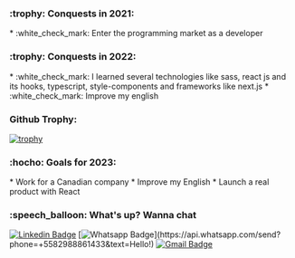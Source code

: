 <!--
**ArchimedesRocha/ArchimedesRocha** is a ✨ _special_ ✨ repository because its `README.md` (this file) appears on your GitHub profile.
-->

<h3>:trophy: Conquests in 2021:</h3>
* :white_check_mark: Enter the programming market as a developer

<h3>:trophy: Conquests in 2022:</h3>
* :white_check_mark: I learned several technologies like sass, react js and its hooks, typescript, style-components and frameworks like next.js
* :white_check_mark: Improve my english

<h3>Github Trophy:</h3>

[![trophy](https://github-profile-trophy.vercel.app/?username=ArchimedesRocha)](https://github.com/ArchimedesRocha/github-profile-trophy)

<h3>:hocho:  Goals for 2023:</h3>
* Work for a Canadian company
* Improve my English
* Launch a real product with React

<h3>:speech_balloon: What's up? Wanna chat</h3>

[![Linkedin Badge](https://img.shields.io/badge/-LinkedIn-blue?style=flat-square&logo=Linkedin&logoColor=white&link=https://www.linkedin.com/in/archimedes-rocha-81334827/)](https://www.linkedin.com/in/archimedes-rocha-81334827/)
[![Whatsapp Badge](https://img.shields.io/badge/-Whatsapp-4CA143?style=flat-square&labelColor=4CA143&logo=whatsapp&logoColor=white&link=https://api.whatsapp.com/send?phone=+5582988861433&text=Hello!)](https://api.whatsapp.com/send?phone=+5582988861433&text=Hello!)
[![Gmail Badge](https://img.shields.io/badge/-Gmail-c14438?style=flat-square&logo=Gmail&logoColor=white&link=mailto:dev.archimedesrocha@gmail.com)](mailto:dev.archimedesrocha@gmail.com)
